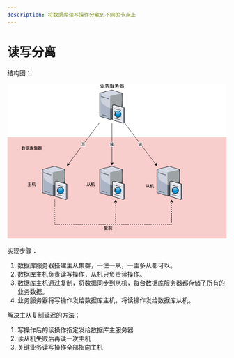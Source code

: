 ```yaml
---
description: 将数据库读写操作分散到不同的节点上
---
```


# 读写分离

结构图：



![&#x8BFB;&#x5199;&#x5206;&#x79BB;&#x67B6;&#x6784;&#x56FE;](../../../../../.gitbook/assets/du-xie-fen-li-.png)

实现步骤：

1. 数据库服务器搭建主从集群，一住一从，一主多从都可以。
2. 数据库主机负责读写操作，从机只负责读操作。
3. 数据库主机通过复制，将数据同步到从机，每台数据库服务器都存储了所有的业务数据。
4. 业务服务器将写操作发给数据库主机，将读操作发给数据库从机。

解决主从复制延迟的方法：

1. 写操作后的读操作指定发给数据库主服务器
2. 读从机失败后再读一次主机
3. 关键业务读写操作全部指向主机



